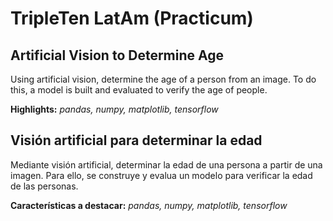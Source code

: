 # TripleTen LatAm (Practicum)

## Artificial Vision to Determine Age

Using artificial vision, determine the age of a person from an image. To do this, a model is built and evaluated to verify the age of people.

**Highlights:** *pandas, numpy, matplotlib, tensorflow*

## Visión artificial para determinar la edad

Mediante visión artificial, determinar la edad de una persona a partir de una imagen. Para ello, se construye y evalua un modelo para verificar la edad de las personas.

**Características a destacar:** *pandas, numpy, matplotlib, tensorflow*

